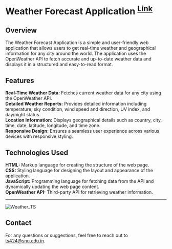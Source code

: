 # Weather Forecast Application <sup> [Link](https://ts424.github.io/Weather_TS/) </sup> 

## Overview
The Weather Forecast Application is a simple and user-friendly web application that allows users to get real-time weather and geographical information for any city around the world. The application uses the OpenWeather API to fetch accurate and up-to-date weather data and displays it in a structured and easy-to-read format.



## Features 
**Real-Time Weather Data:** Fetches current weather data for any city using the OpenWeather API. <br>
**Detailed Weather Reports:** Provides detailed information including temperature, sky condition, wind speed and direction, UV index, and day/night status.<br>
**Location Information:** Displays geographical details such as country, city, time, date, latitude, longitude, and time zone.<br>
**Responsive Design:** Ensures a seamless user experience across various devices with responsive styling.<br>

## Technologies Used
**HTML:** Markup language for creating the structure of the web page.<br>
**CSS:** Styling language for designing the layout and appearance of the application.<br>
**JavaScript:** Programming language for fetching data from the API and dynamically updating the web page content.<br>
**OpenWeather API:** Third-party API for retrieving weather information.<br>

---



![Weather_TS](https://github.com/ts424/Weather_TS/assets/89158382/e7842f4f-e08f-4327-a4e6-72f3b4bbc1ee)

## Contact
For any questions or suggestions, feel free to reach out to [ts424@snu.edu.in](ts424@snu.edu.in).
